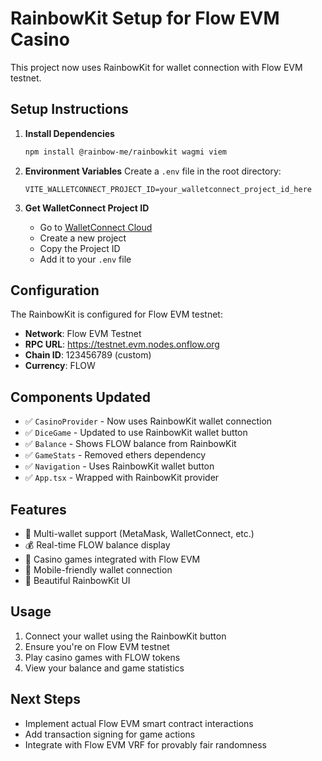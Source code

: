 # RainbowKit Setup for Flow EVM Casino

This project now uses RainbowKit for wallet connection with Flow EVM testnet.

## Setup Instructions

1. **Install Dependencies**
   ```bash
   npm install @rainbow-me/rainbowkit wagmi viem
   ```

2. **Environment Variables**
   Create a `.env` file in the root directory:
   ```env
   VITE_WALLETCONNECT_PROJECT_ID=your_walletconnect_project_id_here
   ```

3. **Get WalletConnect Project ID**
   - Go to [WalletConnect Cloud](https://cloud.walletconnect.com/)
   - Create a new project
   - Copy the Project ID
   - Add it to your `.env` file

## Configuration

The RainbowKit is configured for Flow EVM testnet:
- **Network**: Flow EVM Testnet
- **RPC URL**: https://testnet.evm.nodes.onflow.org
- **Chain ID**: 123456789 (custom)
- **Currency**: FLOW

## Components Updated

- ✅ `CasinoProvider` - Now uses RainbowKit wallet connection
- ✅ `DiceGame` - Updated to use RainbowKit wallet button
- ✅ `Balance` - Shows FLOW balance from RainbowKit
- ✅ `GameStats` - Removed ethers dependency
- ✅ `Navigation` - Uses RainbowKit wallet button
- ✅ `App.tsx` - Wrapped with RainbowKit provider

## Features

- 🔗 Multi-wallet support (MetaMask, WalletConnect, etc.)
- 💰 Real-time FLOW balance display
- 🎲 Casino games integrated with Flow EVM
- 📱 Mobile-friendly wallet connection
- 🌈 Beautiful RainbowKit UI

## Usage

1. Connect your wallet using the RainbowKit button
2. Ensure you're on Flow EVM testnet
3. Play casino games with FLOW tokens
4. View your balance and game statistics

## Next Steps

- Implement actual Flow EVM smart contract interactions
- Add transaction signing for game actions
- Integrate with Flow EVM VRF for provably fair randomness 